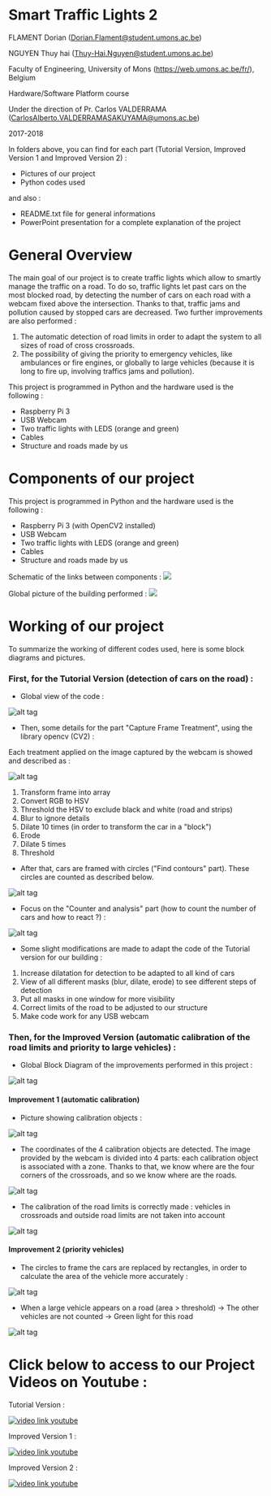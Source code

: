 # Smart Traffic Lights 2
FLAMENT Dorian (Dorian.Flament@student.umons.ac.be)

NGUYEN Thuy hai (Thuy-Hai.Nguyen@student.umons.ac.be)

Faculty of Engineering, University of Mons (https://web.umons.ac.be/fr/), Belgium

Hardware/Software Platform course

Under the direction of Pr. Carlos VALDERRAMA (CarlosAlberto.VALDERRAMASAKUYAMA@umons.ac.be)

2017-2018

In folders above, you can find for each part (Tutorial Version, Improved Version 1 and Improved Version 2) :

- Pictures of our project
- Python codes used

and also : 
- README.txt file for general informations 
- PowerPoint presentation for a complete explanation of the project


# General Overview
The main goal of our project is to create traffic lights which allow to smartly manage the traffic on a road. 
To do so, traffic lights let past cars on the most blocked road, by detecting the number of cars on each road with a webcam fixed above the intersection. Thanks to that, traffic jams and pollution caused by stopped cars are decreased.
Two further improvements are also performed : 

1) The automatic detection of road limits in order to adapt the system to all sizes of road of cross crossroads.
2) The possibility of giving the priority to emergency vehicles, like ambulances or fire engines, or globally to large vehicles (because it is long to fire up, involving traffics jams and pollution).

This project is programmed in Python and the hardware used is the following :
- Raspberry Pi 3
- USB Webcam
- Two traffic lights with LEDS (orange and green)
- Cables
- Structure and roads made by us

# Components of our project
This project is programmed in Python and the hardware used is the following :
- Raspberry Pi 3 (with OpenCV2 installed)
- USB Webcam
- Two traffic lights with LEDS (orange and green)
- Cables
- Structure and roads made by us

Schematic of the links between components : 
![](http://liverpoolfc-fr.wifeo.com/images/c/cap/capture-d-e-cran-2018-05-23-a-17-52-30-im.jpg)

Global picture of the building performed : 
![](http://liverpoolfc-fr.wifeo.com/images/s/san/sans-titre.png)

# Working of our project
To summarize the working of different codes used, here is some block diagrams and pictures. 

### First, for the Tutorial Version (detection of cars on the road) :

- Global view of the code :

![alt tag](http://liverpoolfc-fr.wifeo.com/images/c/cap/capture-d-e-cran-2018-05-23-a-17-52-49.jpg)

- Then, some details for the part "Capture Frame Treatment", using the library opencv (CV2) :

Each treatment applied on the image captured by the webcam is showed and described as : 

![alt tag](http://liverpoolfc-fr.wifeo.com/images/3/330/33060423-1134416520032249-8026819840683540480-n.png)

1) Transform frame into array
2) Convert RGB to HSV
3) Threshold the HSV to exclude black and white (road and strips) 
4) Blur to ignore details
5) Dilate 10 times (in order to transform the car in a "block")
6) Erode
7) Dilate 5 times
8) Threshold

- After that, cars are framed with circles ("Find contours" part). These circles are counted as described below.

![alt tag](http://liverpoolfc-fr.wifeo.com/images/s/san/sans-titre2.png)

- Focus on the "Counter and analysis" part (how to count the number of cars and how to react ?) : 

![alt tag](http://liverpoolfc-fr.wifeo.com/images/c/cap/capture-d-e-cran-2018-05-23-a-17-53-00-im.jpg)

- Some slight modifications are made to adapt the code of the Tutorial version for our building :

1) Increase dilatation for detection to be adapted to all kind of cars
2) View of all different masks (blur, dilate, erode) to see different steps of detection
3) Put all masks in one window for more visibility
4) Correct limits of the road to be adjusted to our structure
5) Make code work for any USB webcam


### Then, for the Improved Version (automatic calibration of the road limits and priority to large vehicles) :

- Global Block Diagram of the improvements performed in this project : 

![alt tag](http://liverpoolfc-fr.wifeo.com/images/c/cap/capture-d-e-cran-2018-05-23-a-17-53-47-im.jpg)

#### Improvement 1 (automatic calibration)

- Picture showing calibration objects : 

![alt tag](http://liverpoolfc-fr.wifeo.com/images/c/cal/calibobj.png)

- The coordinates of the 4 calibration objects are detected. The image provided by the webcam is divided into 4 parts: each calibration object is associated with a zone. Thanks to that, we know where are the four corners of the crossroads, and so we know where are the roads. 

![alt tag](http://liverpoolfc-fr.wifeo.com/images/c/coo/coord.png)

- The calibration of the road limits is correctly made : vehicles in crossroads and outside road limits are not taken into account

![alt tag](http://liverpoolfc-fr.wifeo.com/images/i/imp/improv1.png)

#### Improvement 2 (priority vehicles)

- The circles to frame the cars are replaced by rectangles, in order to calculate the area of the vehicle more accurately :

![alt tag](http://liverpoolfc-fr.wifeo.com/images/c/cap/capture-d-e-cran-2018-05-23-a-18-26-48.jpg)

- When a large vehicle appears on a road (area > threshold) -> The other vehicles are not counted -> Green light for this road

![alt tag](http://liverpoolfc-fr.wifeo.com/images/i/imp/improv2.png)


# Click below to access to our Project Videos on Youtube : 
Tutorial Version :

[![video link youtube](http://liverpoolfc-fr.wifeo.com/images/c/cap/capture-d-e-cran-2018-05-21-a-16-12-18.jpg)]( https://www.youtube.com/watch?v=jQJlSoAfE3g&t=2s)


Improved Version 1 :

[![video link youtube](http://liverpoolfc-fr.wifeo.com/images/y/you/youtube-improved-version-1.jpg)]( https://www.youtube.com/watch?v=-3C68o-8WWs&feature=youtu.be)

Improved Version 2 : 

[![video link youtube](http://liverpoolfc-fr.wifeo.com/images/y/you/youtube-improved-version-2.jpg)]( https://www.youtube.com/watch?v=j2LM9ZPuFI4&feature=youtu.be)

